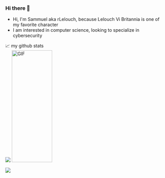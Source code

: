 ### Hi there 👋

* Hi, I'm Sammuel aka rLelouch, because Lelouch Vi Britannia is one of my favorite character
* I am interested in computer science, looking to specialize in cybersecurity

📈 my github stats
<br />
![](https://github-readme-stats.vercel.app/api/top-langs/?username=rLelouch&theme=radical&hide_langs_below=8)
<img alt="GIF" src="https://github.com/abhisheknaiidu/abhisheknaiidu/blob/master/code.gif?raw=true" width="50%" height="350" />

![](https://github-readme-stats.vercel.app/api?username=rLelouch&show_icons=true&theme=radical&count_private=true)
